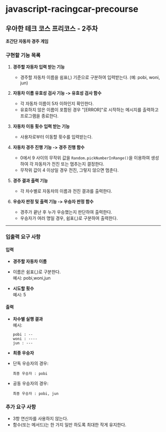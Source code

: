 # javascript-racingcar-precourse

## 우아한 테크 코스 프리코스 - 2주차

**초간단 자동차 경주 게임**

### 구현할 기능 목록

1.  **경주할 자동차 입력 받는 기능**
    - 경주할 자동차 이름을 쉼표(,) 기준으로 구분하여 입력받는다. (예: pobi, woni, jun)

2.  **자동차 이름 유효성 검사 기능 -> 유효성 검사 함수** 

    - 각 자동차 이름이 5자 이하인지 확인한다.
    - 유효하지 않은 이름이 포함된 경우 "[ERROR]"로 시작하는 메시지를 출력하고 프로그램을 종료한다.

3.  **자동차 이동 횟수 입력 받는 기능**

    - 사용자로부터 이동할 횟수를 입력받는다.  

4.  **자동차 경주 진행 기능 -> 경주 진행 함수**

    - 0에서 9 사이의 무작위 값을 `Random.pickNumberInRange()`을 이용하여 생성하여 각 자동차가 전진 또는 멈추는지 결정한다.
    - 무작위 값이 4 이상일 경우 전진, 그렇지 않으면 멈춘다.

5.  **경주 결과 출력 기능**

    - 각 차수별로 자동차의 이름과 전진 결과를 출력한다.

6.  **우승자 판정 및 출력 기능 -> 우승자 판정 함수**

    - 경주가 끝난 후 누가 우승했는지 판단하여 출력한다.
    - 우승자가 여러 명일 경우, 쉼표(,)로 구분하여 출력한다.

---

### 입출력 요구 사항

#### 입력

- **경주할 자동차 이름**

- 이름은 쉼표(,)로 구분한다.  
  예시: pobi,woni,jun

- **시도할 횟수**  
  예시: 5

#### 출력

- **차수별 실행 결과**  
  예시:

  ```
  pobi : --
  woni : ----
  jun : ---
  ```

- **최종 우승자**
- 단독 우승자의 경우:
  ```
  최종 우승자 : pobi
  ```
- 공동 우승자의 경우:
  ```
  최종 우승자 : pobi, jun
  ```

### 추가 요구 사항

- 3항 연산자를 사용하지 않는다.
- 함수(또는 메서드)는 한 가지 일만 하도록 최대한 작게 유지한다.
